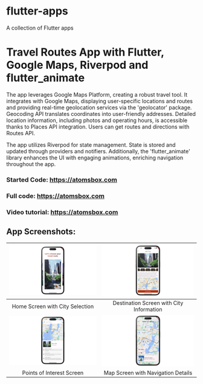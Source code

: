 # flutter-apps
A collection of Flutter apps

# Travel Routes App with Flutter, Google Maps, Riverpod and flutter_animate
The app leverages Google Maps Platform, creating a robust travel tool. It integrates with Google Maps, displaying user-specific locations and routes and providing real-time geolocation services via the 'geolocator' package. Geocoding API translates coordinates into user-friendly addresses. Detailed location information, including photos and operating hours, is accessible thanks to Places API integration. Users can get routes and directions with Routes API. 

The app utilizes Riverpod for state management. State is stored and updated through providers and notifiers. Additionally, the 'flutter_animate' library enhances the UI with engaging animations, enriching navigation throughout the app. 

### Started Code: https://atomsbox.com
### Full code: https://atomsbox.com
### Video tutorial: https://atomsbox.com

## App Screenshots: 
| ![Travel Routes App 3](screenshots/travel_routes_3.png) | ![Travel Routes App 2](screenshots/travel_routes_2.png) |
|:---:|:---:|
| Home Screen with City Selection | Destination Screen with City Information | 
| ![Travel Routes App 1](screenshots/travel_routes_1.png) | ![Travel Routes App 4](screenshots/travel_routes_4.png) |
| Points of Interest Screen | Map Screen with Navigation Details |
